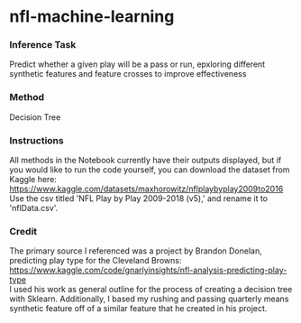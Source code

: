 # nfl-machine-learning
### Inference Task
Predict whether a given play will be a pass or run, epxloring different synthetic features and feature crosses to improve effectiveness
### Method
Decision Tree
### Instructions
All methods in the Notebook currently have their outputs displayed, but if you would like to run the code yourself, you can download the dataset from Kaggle here: https://www.kaggle.com/datasets/maxhorowitz/nflplaybyplay2009to2016 \
Use the csv titled 'NFL Play by Play 2009-2018 (v5),' and rename it to 'nflData.csv'.
### Credit
The primary source I referenced was a project by Brandon Donelan, predicting play type for the Cleveland Browns: https://www.kaggle.com/code/gnarlyinsights/nfl-analysis-predicting-play-type \
I used his work as general outline for the process of creating a decision tree with Sklearn.  Additionally, I based my rushing and passing quarterly means synthetic feature off of a similar feature that he created in his project.

